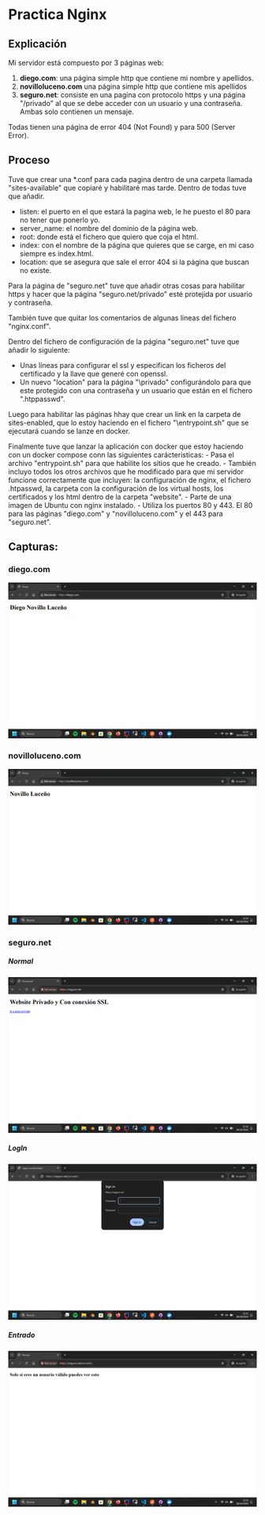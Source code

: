 # Practica Nginx

## Explicación

Mi servidor está compuesto por 3 páginas web:

1. <b>diego.com</b>: una página simple http que contiene mi nombre y apellidos.<br/>
2. <b>novilloluceno.com</b> una página simple http que contiene mis apellidos<br/>
3. <b>seguro.net</b>: consiste en una pagina con protocolo https y una página "/privado" al que se debe acceder con un usuario y una contraseña. Ambas solo contienen un mensaje.<br/>

Todas tienen una página de error 404 (Not Found) y para 500 (Server Error).

## Proceso

Tuve que crear una \*.conf para cada pagina dentro de una carpeta llamada "sites-available" que copiaré y habilitaré mas tarde. Dentro de todas tuve que añadir.

- listen: el puerto en el que estará la pagina web, le he puesto el 80 para no tener que ponerlo yo.
- server_name: el nombre del dominio de la página web.
- root: donde está el fichero que quiero que coja el html.
- index: con el nombre de la página que quieres que se carge, en mi caso siempre es index.html.
- location: que se asegura que sale el error 404 si la página que buscan no existe.

Para la página de \"seguro.net\" tuve que añadir otras cosas para habilitar https y hacer que la página \"seguro.net/privado\" esté protejida por usuario y contraseña.

También tuve que quitar los comentarios de algunas lineas del fichero \"nginx.conf\".

Dentro del fichero de configuración de la página \"seguro.net\" tuve que añadir lo siguiente:

- Unas líneas para configurar el ssl y especifican los ficheros del certificado y la llave que generé con openssl.
- Un nuevo \"location\" para la página "\\privado\" configurándolo para que este protegido con una contraseña y un usuario que están en el fichero \".htppasswd\".

Luego para habilitar las páginas hhay que crear un link en la carpeta de sites-enabled, que lo estoy haciendo en el fichero "\entrypoint.sh\" que se ejecutará cuando se lanze en docker.

Finalmente tuve que lanzar la aplicación con docker que estoy haciendo con un docker compose conn las siguientes carácteristicas: - Pasa el archivo \"entrypoint.sh\" para que habilite los sitios que he creado. - También incluyo todos los otros archivos que he modificado para que mi servidor funcione correctamente que incluyen: la configuración de nginx, el fichero .htpasswd, la carpeta con la configuración de los virtual hosts, los certificados y los html dentro de la carpeta \"website\". - Parte de una imagen de Ubuntu con nginx instalado. - Utiliza los puertos 80 y 443. El 80 para las páginas \"diego.com\" y \"novilloluceno.com\" y el 443 para \"seguro.net\".

## Capturas:

### diego.com

![captura de la página diego.com](./capturas/diego.png)

### novilloluceno.com

![captura de la página novilloluceno.com](./capturas/novilloluceno.png)

### seguro.net

##### Normal

![captura de la página seguro.net](./capturas/seguro.png)

##### LogIn

![captura de la página seguro.net/privado al intentar entrar](./capturas/privado-verificacion.png)

##### Entrado

![captura de la página seguro.net/privado al entrar con el usuario y contraseña válida](./capturas/seguro-privado.png)
